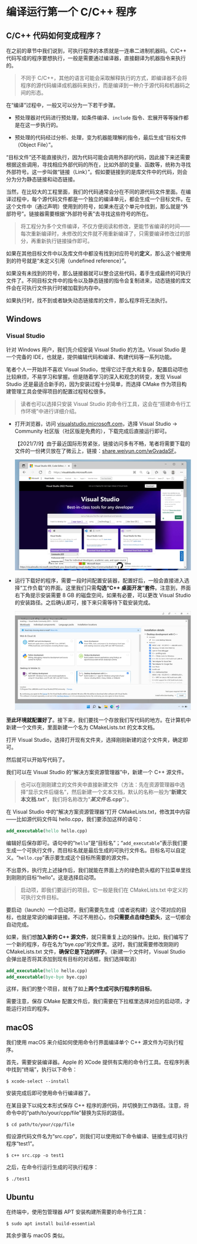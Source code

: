 # 编译运行第一个 C/C++ 程序

## C/C++ 代码如何变成程序？

在之前的章节中我们说到，可执行程序的本质就是一连串二进制机器码。C/C++ 代码写成的程序要想执行，一般是需要通过编译器，直接翻译为机器指令来执行的。

> 不同于 C/C++，其他的语言可能会采取解释执行的方式，即编译器不会将程序的源代码编译成机器码来执行，而是编译到一种介于源代码和机器码之间的形态。

在“编译”过程中，一般又可以分为一下若干步骤。

- 预处理器对代码进行预处理，如条件编译、`include` 指令、宏展开等等操作都是在这一步执行的。

- 预处理的代码经过分析、处理，变为机器能理解的指令，最后生成“目标文件（Object File）”。

“目标文件”还不能直接执行，因为代码可能会调用外部的代码，因此接下来还需要根据这些调用，寻找相应外部代码的所在，比如外部的变量、函数等，统称为寻找外部符号。这一步叫做“链接（Link）”。假如要链接到的是库文件中的代码，则会分为分为静态链接和动态链接。

当然，在比较大的工程里面，我们的代码通常会分在不同的源代码文件里面。在编译过程中，每个源代码文件都是一个独立的编译单元，都会生成一个目标文件。在这个文件中（通过声明）使用到的符号，如果未在这个单元中找到，那么就是“外部符号”。链接器需要根据“外部符号表”去寻找这些符号的所在。

> 将工程分为多个文件编译，不仅方便阅读和修改，更能节省编译的时间——每次重新编译时，未修改的文件就不用重新编译了，只需要编译修改过的部分，再重新执行链接操作即可。

如果在其他目标文件中以及库文件中都没有找到对应符号的**定义**，那么这个被使用到的符号就是“未定义引用（undefined reference）”。

如果没有未找到的符号，那么链接器就可以整合这些代码，着手生成最终的可执行文件了。不同目标文件中的指令以及静态链接的指令会复制进来，动态链接的库文件会在可执行文件执行时被加载到内存中。

如果执行时，找不到或者缺失动态链接库的文件，那么程序将无法执行。

## Windows 

### Visual Studio 

针对 Windows 用户，我们先介绍安装 Visual Studio 的方法。Visual Studio 是一个完备的 IDE，也就是，提供编辑代码和编译、构建代码等一系列功能。

笔者个人一开始并不喜欢 Visual Studio，觉得它过于庞大和复杂，配置启动项也比较麻烦，不易学习和掌握。但是随着学习的深入和观念的转变，发现 Visual Studio 还是最适合新手的，因为安装过程十分简单，而选择 CMake 作为项目构建管理工具会使得项目的配置过程轻松很多。

> 读者也可以选择只安装 Visual Studio 的命令行工具，这会在“搭建命令行工作环境”中进行详细介绍。

- 打开浏览器，访问 [visualstudio.microsoft.com](https://visualstudio.microsoft.com/)，选择 Visual Studio -> Community 社区版（社区版是免费的），下载完成后直接运行即可。

    【2021/7/9】由于最近国际形势紧张，链接访问多有不畅，笔者将需要下载的文件的一份拷贝放在了微云上，链接：[share.weiyun.com/wGvadaSF](https://share.weiyun.com/wGvadaSF)。

    ![在浏览器中打开 visualstudio.com，点击 Download Visual Studio](./assets/download-vs-installer.jpg "在 Visual Studio 官方网站上下载 Visual Studio Community 的安装器的页面") 

- 运行下载好的程序，需要一段时间配置安装器，配置好后，一般会直接进入选择“工作负载”的界面。这里我们只需**勾选“C++ 桌面开发”套件**。注意到，界面右下角提示安装需要 8 GB 的磁盘空间，如果有必要，可以更改 Visual Studio 的安装路径。之后确认即可，接下来只需等待下载安装完成。

    ![Visual Studio Installer 选择工作负载的页面](./assets/choose-vs-workload.jpg "安装 Visual Studio 时选择工作负载的页面，如图选择 Visual Studio 的工作负载即可")

**至此环境就配置好了**。接下来，我们要找一个存放我们写代码的地方。在计算机中新建一个文件夹，里面新建一个名为 CMakeLists.txt 的文本文档。

打开 Visual Studio，选择打开现有文件夹，选择刚刚新建的这个文件夹，确定即可。

然后就可以开始写代码了。

我们可以在 Visual Studio 的“解决方案资源管理器”中，新建一个 C++ 源文件。

> 也可以在刚刚建立的文件夹中直接新建文件（方法：先在资源管理器中选择“显示文件后缀名”，然后新建一个文本文档，默认的名称一般为“**新建文本文档.txt**”，我们将名称改为“***某文件名*.cpp**”）。

在 Visual Studio 中的“解决方案资源管理器”打开 CMakeLists.txt，修改其中内容——比如源代码文件叫 hello.cpp，我们要添加这样的语句：

```cmake
add_executable(hello hello.cpp)
```

编辑好后保存即可。语句中的“`hello`”是“目标名”；“`add_executable`”表示我们要生成一个可执行文件，而目标名就是最后生成的可执行文件名。目标名可以自定义。“`hello.cpp`”表示要生成这个目标所需要的源文件。

不出意外，执行完上述操作后，我们就能在界面上方的绿色箭头框的下拉菜单里找到刚刚的目标“hello”。这是选择启动项。

> 启动项，即我们要运行的项目。它一般是我们在 CMakeLists.txt 中定义的可执行文件目标。

要启动（launch）一个启动项，我们需要先生成（或者说构建）这个项对应的目标，也就是常说的编译链接。不过不用担心，你**只需要点击绿色箭头**，这一切都会自动完成。

如果，我们想**加入新的 C++ 源文件**，就只需重复上边的操作。比如，我们编写了一个新的程序，存在名为“bye.cpp”的文件里。这时，我们就需要修改刚刚的 CMakeLists.txt 文件，**确保它是下边的样子**。（新建一个文件时，Visual Studio 会弹出是否将其添加到现有目标的对话框，我们选择取消）

```cmake
add_executable(hello hello.cpp)
add_executable(bye-bye bye.cpp)
```

这样，我们的整个项目，就有了如上**两个生成可执行程序的目标**。

需要注意，保存 CMake 配置文件后，我们需要在下拉框里选择对应的启动项，才能运行对应的程序。

## macOS

我们使用 macOS 来介绍如何使用命令行界面编译单个 C++ 源文件为可执行程序。

首先，需要安装编译器。Apple 的 XCode 提供有实用的命令行工具。在程序列表中找到“终端”，执行以下命令：

```console
$ xcode-select --install
```

安装完成后即可使用命令行编译器了。

在某目录下以纯文本形式保存 C++ 程序的源代码，并切换到工作路径。注意，将命令中的“path/to/your/cpp/file”替换为实际的路径。

```console
$ cd path/to/your/cpp/file
```

假设源代码文件名为“src.cpp”，则我们可以使用如下命令编译、链接生成可执行程序“test1”。

```console
$ c++ src.cpp -o test1
```

之后，在命令行运行生成的可执行程序：

```console
$ ./test1
```

## Ubuntu

在终端中，使用包管理器 APT 安装构建所需要的命令行工具：

```console
$ sudo apt install build-essential
```

其余步骤与 macOS 类似。

